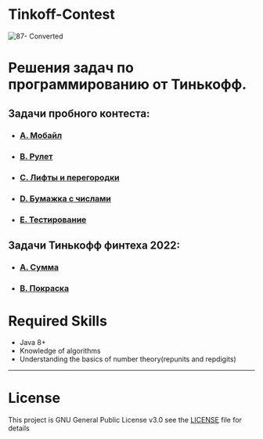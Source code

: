 # Tinkoff-Contest

![87- Converted](https://www.cdn-tinkoff.ru/frontend-libraries/opengraph/opengraph.png)

# **Решения задач по программированию от Тинькофф**.

## **Задачи пробного контеста**:
- ### [A. Мобайл](./src/main/java/edu/tinkoff/taskA.md)
- ### [B. Рулет](./src/main/java/edu/tinkoff/taskB.md)
- ### [C. Лифты и перегородки](./src/main/java/edu/tinkoff/taskC.md)
- ### [D. Бумажка с числами](./src/main/java/edu/tinkoff/taskD.md)
- ### [E. Тестирование](./src/main/java/edu/tinkoff/taskE.md)

## **Задачи Тинькофф финтеха 2022**:
- ### [A. Сумма](./src/main/java/edu/tinkoff_2/TaskA.md)
- ### [B. Покраска](./src/main/java/edu/tinkoff_2/TaskB.md)


# Required Skills
- Java 8+
- Knowledge of algorithms
- Understanding the basics of number theory(repunits and repdigits)

---

# License
This project is GNU General Public License v3.0 see the [LICENSE](LICENSE.md) file for details
